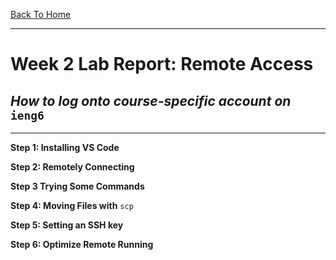 [Back To Home](https://ryan-truong.github.io/cse15l-lab-reports/)

---
# Week 2 Lab Report: Remote Access

## *How to log onto course-specific account on* `ieng6`

---
**Step 1: Installing VS Code**

**Step 2: Remotely Connecting**

**Step 3 Trying Some Commands**

**Step 4: Moving Files with** `scp`

**Step 5: Setting an SSH key**

**Step 6: Optimize Remote Running**
